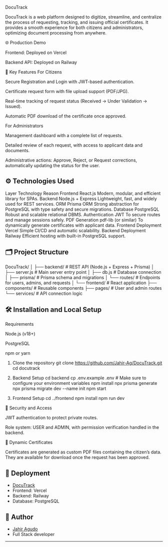 DocuTrack

DocuTrack is a web platform designed to digitize, streamline, and centralize the process of requesting, tracking, and issuing official certificates. It provides a smooth experience for both citizens and administrators, optimizing document processing from anywhere.

🌐 Production Demo

Frontend: Deployed on Vercel

Backend API: Deployed on Railway

📌 Key Features
For Citizens

Secure Registration and Login with JWT-based authentication.

Certificate request form with file upload support (PDF/JPG).

Real-time tracking of request status (Received → Under Validation → Issued).

Automatic PDF download of the certificate once approved.

For Administrators

Management dashboard with a complete list of requests.

Detailed review of each request, with access to applicant data and documents.

Administrative actions: Approve, Reject, or Request corrections, automatically updating the status for the user.

## ⚙️ Technologies Used
Layer	Technology	Reason
Frontend	React.js	Modern, modular, and efficient library for SPAs.
Backend	Node.js + Express	Lightweight, fast, and widely used for REST services.
ORM	Prisma ORM	Strong abstraction for PostgreSQL with type safety and secure migrations.
Database	PostgreSQL	Robust and scalable relational DBMS.
Authentication	JWT	To secure routes and manage sessions safely.
PDF Generation	pdf-lib (or similar)	To dynamically generate certificates with applicant data.
Frontend Deployment	Vercel	Simple CI/CD and automatic scalability.
Backend Deployment	Railway	Efficient hosting with built-in PostgreSQL support.


## 🗂️ Project Structure
DocuTrack/
│
├── backend/               # REST API (Node.js + Express + Prisma)
│   ├── server.js          # Main server entry point
│   ├── db.js              # Database connection
│   ├── prisma/            # Prisma schema and migrations
│   └── routes/            # Endpoints for users, admins, and requests
│
└── frontend/              # React application
    ├── components/        # Reusable components
    ├── pages/             # User and admin routes
    └── services/          # API connection logic


## 🛠️ Installation and Local Setup
Requirements

Node.js (v18+)

PostgreSQL

npm or yarn

1. Clone the repository
git clone https://github.com/Jahir-Ag/DocuTrack.git
cd docutrack

2. Backend Setup
cd backend
cp .env.example .env  # Make sure to configure your environment variables
npm install
npx prisma generate
npx prisma migrate dev --name init
npm start

3. Frontend Setup
cd ../frontend
npm install
npm run dev

🔐 Security and Access

JWT authentication to protect private routes.

Role system: USER and ADMIN, with permission verification handled in the backend.

📄 Dynamic Certificates

Certificates are generated as custom PDF files containing the citizen’s data.
They are available for download once the request has been approved.



## 🚀 Deployment

- [DocuTrack](https://docu-track-beta.vercel.app/)
- Frontend: Vercel
- Backend: Railway
- Database: PostgreSQL


## 🤝 Author

- [Jahir Agudo](https://github.com/Jahir-Ag)
- Full Stack developer 

---
